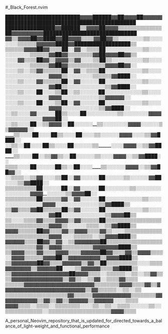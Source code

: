 #_Black_Forest.nvim

████████████████████████▓▓▓▓██████▓▓██▓▓▓▓██▓▓▓▓▓▓██████████████████████████████████████████
████████████████▓▓██████▒▒▓▓▓▓██▓▓▓▓▒▒▒▒▒▒▒▒▒▒▒▒▒▒██▓▓▓▓▓▓▓▓▓▓██████████████████████████████
▓▓▒▒▓▓▓▓██▓▓████▓▓██▓▓▓▓▒▒▒▒▓▓██▓▓▒▒░░░░░░░░▒▒░░░░░░░░▒▒▒▒▒▒▓▓▓▓▓▓████▓▓██████████████████▒▒
▒▒▒▒▒▒▓▓▓▓██▓▓▒▒▒▒██░░▓▓░░▒▒▒▒██░░░░░░░░░░░░▒▒░░░░░░░░░░░░▒▒▒▒▒▒▓▓██▓▓▒▒▒▒▒▒▒▒▓▓██▓▓▓▓██▓▓▒▒
░░░░▓▓▒▒▒▒██▓▓▒▒▓▓▓▓▒▒▓▓░░░░▒▒██▒▒░░░░░░░░░░▒▒░░░░░░░░░░░░▒▒▒▒▒▒▓▓██▓▓▒▒▒▒▒▒▒▒▒▒▒▒▓▓▓▓██▓▓░░
░░░░▒▒░░▒▒▓▓▒▒▒▒▒▒██░░▓▓░░▒▒▒▒██░░░░░░░░░░░░▒▒░░░░░░░░░░░░░░░░░░▓▓▓▓▒▒░░░░░░░░▒▒▒▒▒▒▓▓████░░
░░░░▒▒░░░░▓▓▒▒▒▒▒▒██░░▓▓░░░░░░██░░░░░░░░░░░░▒▒░░░░░░░░░░░░░░░░░░▓▓██▒▒░░░░░░░░░░░░▒▒▓▓████░░
░░░░▒▒░░░░██░░░░▒▒██░░▒▒░░░░░░██░░░░░░░░░░░░▒▒░░░░░░░░░░░░░░░░░░▓▓▓▓░░░░░░░░░░░░__▒▒▓▓▓▓▓▓░░
░░░░▒▒░░░░██░░░░▒▒██░░▓▓░░░░░░██░░░░░░░░░░░░▒▒░░░░░░░░░░░░░░░░░░▓▓▓▓__░░░░░░░░░░░░▒▒▓▓████░░
__░░▒▒░░░░▓▓░░░░░░██__▒▒__░░░░██░░░░__░░░░░░▒▒____░░░░__░░__░░__▓▓▓▓__░░░░░░░░░░__░░▓▓▓▓██░░
__░░▒▒░░░░██__░░▒▒▓▓__▓▓__░░__██__░░__░░░░__▒▒____░░░░__░░__░░__▓▓▓▓______░░░░░░__▒▒▓▓▓▓▓▓░░
____▒▒░░░░██__░░░░██__▒▒__░░░░██__░░__░░____▒▒____░░____░░__░░__▓▓▓▓______░░__░░__▒▒▓▓████░░
__░░▒▒__░░██__░░░░██__▒▒__░░░░██░░░░__░░____▒▒__________░░__░░__▓▓▓▓______░░______▒▒▓▓████░░
____▒▒░░░░██__░░▒▒▓▓__▒▒__░░__██__░░__░░__░░▒▒__________░░__░░__▓▓▓▓______░░______▒▒▓▓████░░
__▒▒▒▒░░░░██░░░░░░██__▒▒__░░__██__░░__░░____▒▒__░░______░░__░░__▓▓▓▓______░░______▒▒▓▓██▓▓░░
░░▒▒▒▒░░▒▒▓▓░░░░▒▒██░░▓▓░░░░░░██__░░__░░__░░▒▒__░░______░░__░░__▓▓██______░░__░░__▒▒▓▓████░░
▒▒▒▒▒▒▒▒▒▒██░░░░░░██░░▓▓░░░░░░██░░░░__░░__░░▒▒░░░░░░░░░░░░░░░░__▓▓▓▓______░░░░░░__▒▒▓▓▓▓██░░
▒▒▒▒▒▒▒▒▒▒██▒▒▒▒▒▒▓▓░░▓▓░░░░░░██░░░░░░░░░░░░▒▒░░░░░░░░░░░░░░░░__▓▓▓▓░░░░░░░░░░░░░░▒▒▓▓████▒▒
▒▒▓▓▒▒▒▒▓▓██▒▒▒▒▒▒██▒▒▓▓░░░░░░██░░░░░░░░░░░░▒▒░░░░░░░░░░░░░░░░░░▓▓██░░░░░░░░░░░░░░▒▒▓▓▓▓██▒▒
▒▒░░░░▒▒▒▒▓▓▒▒▒▒▓▓▓▓▒▒▓▓▒▒▒▒▒▒██▒▒▒▒▒▒▒▒▒▒▒▒▒▒▒▒▒▒▒▒▒▒▒▒▒▒▒▒▒▒▒▒▓▓▓▓▒▒░░░░░░▒▒▒▒░░▒▒▓▓████▒▒
▓▓▓▓▒▒▒▒▒▒██▓▓▒▒▒▒▓▓▒▒▓▓▓▓▒▒▒▒▓▓▒▒░░░░▒▒▒▒▒▒▒▒▒▒▒▒▒▒▒▒▒▒▒▒▒▒▒▒▒▒▓▓▓▓░░░░▒▒▒▒▒▒░░▒▒▓▓▓▓████▒▒
▓▓▓▓▓▓▒▒▒▒██▓▓▒▒▓▓░░▒▒▓▓▓▓▓▓▓▓██▒▒▒▒▒▒▒▒▒▒▒▒▒▒▒▒▒▒▒▒▒▒▒▒▒▒▒▒▓▓▒▒▓▓▓▓▒▒▒▒▒▒▒▒▒▒▓▓▓▓▓▓▓▓████▒▒
▒▒▓▓▓▓▒▒▒▒▓▓▒▒▒▒▓▓▓▓▒▒▒▒▓▓▓▓▓▓██▓▓▒▒▒▒▓▓▒▒▓▓▓▓▒▒▒▒░░▓▓▓▓▒▒▒▒▒▒▓▓▓▓██▒▒▓▓▓▓▓▓▓▓▓▓▒▒▓▓▓▓████▒▒
▒▒▓▓▓▓▓▓▓▓██▓▓▒▒▒▒▓▓▓▓▓▓▒▒▓▓▒▒██▒▒▒▒▒▒▒▒▒▒░░░░▒▒▒▒▓▓▓▓▓▓▓▓▒▒▓▓▓▓▓▓██░░░░▒▒▓▓▓▓▓▓▒▒▒▒▓▓████▒▒
▒▒▓▓▓▓▓▓▓▓▓▓▓▓▓▓▓▓▓▓██▓▓▓▓▒▒▒▒░░▒▒▒▒▒▒░░▒▒░░▒▒▓▓▒▒▒▒▓▓▓▓▓▓▓▓▓▓▓▓▓▓▓▓▒▒▓▓▒▒░░▒▒▓▓░░▒▒▒▒▓▓▒▒▒▒
▒▒▒▒▒▒▓▓▓▓▓▓▓▓▓▓▓▓▓▓▓▓▓▓▓▓▓▓▒▒▒▒▒▒▒▒▓▓▓▓▒▒▒▒▓▓▒▒▓▓▓▓▓▓▓▓▓▓▓▓▓▓▓▓▓▓▓▓▓▓▓▓▓▓▒▒▓▓▒▒▒▒▒▒░░▒▒░░▒▒
▒▒▒▒▒▒▒▒▒▒▒▒▒▒▒▒▒▒▒▒▓▓▒▒▒▒▒▒▓▓▓▓▓▓▓▓▓▓▓▓▒▒▒▒▒▒▒▒▓▓▓▓▓▓▓▓▓▓▓▓▒▒▓▓▒▒▓▓▒▒▓▓▓▓▓▓▒▒▓▓▓▓▓▓░░░░▒▒▒▒
▓▓▓▓▒▒▒▒░░▒▒▒▒░░▒▒▒▒▒▒▒▒░░░░▒▒░░▒▒░░▒▒▒▒░░░░░░▒▒░░▒▒▒▒▒▒▒▒▒▒▒▒░░▒▒▒▒▒▒▒▒▒▒▒▒▒▒▒▒▒▒▒▒▓▓▓▓▒▒▒▒

A_personal_Neovim_repository_that_is_updated_for_directed_towards_a_balance_of_light-weight_and_functional_performance
